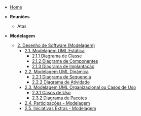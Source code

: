 <!-- docs/_sidebar.md -->

- [Home](/)

- **Reuniões**
  - Atas

- **Modelagem**
  - [2. Desenho de Software (Modelagem)](/Modelagem/index.md)
    - [2.1. Modelagem UML Estática](/Modelagem/ModelagemEstatica/index.md)
      - [2.1.1 Diagrama de Classe](/Modelagem/ModelagemEstatica/DiagramadeClasse.md)
      - [2.1.2 Diagrama de Componentes](/Modelagem/ModelagemEstatica/Diagramadecomponentes.md)
      - [2.1.3 Diagrama de Implantação](/Modelagem/ModelagemEstatica/DiagramadeImplantacao.md)
    - [2.2. Modelagem UML Dinâmica](/Modelagem/ModelagemDinamica/index.md)
        - [2.2.1 Diagrama de Sequencia](/Modelagem/ModelagemDinamica/DiagramaSequencia.md)
        - [2.2.2 Diagrama de Atividade](/Modelagem/ModelagemDinamica/DiagramadeAtividade.md)
    - [2.3. Modelagem UML Organizacional ou Casos de Uso](/Modelagem/ModelagemOrganizacionalCasosDeUso/index.md)
      - [2.3.1 Casos de Uso](/Modelagem/ModelagemOrganizacionalCasosDeUso/casodeuso.md)
      - [2.3.2 Diagrama de Pacotes](/Modelagem/ModelagemOrganizacionalCasosDeUso/DiagramadePacotes.md)
    - [2.4. Participações - Modelagem](/Modelagem/2.4.ParticipacoesModelagem.md)
    - [2.5. Iniciativas Extras - Modelagem](/Modelagem/2.5.IniciativasExtras.md)

